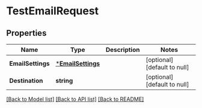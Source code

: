 # TestEmailRequest

## Properties
Name | Type | Description | Notes
------------ | ------------- | ------------- | -------------
**EmailSettings** | [***EmailSettings**](EmailSettings.md) |  | [optional] [default to null]
**Destination** | **string** |  | [optional] [default to null]

[[Back to Model list]](../README.md#documentation-for-models) [[Back to API list]](../README.md#documentation-for-api-endpoints) [[Back to README]](../README.md)


